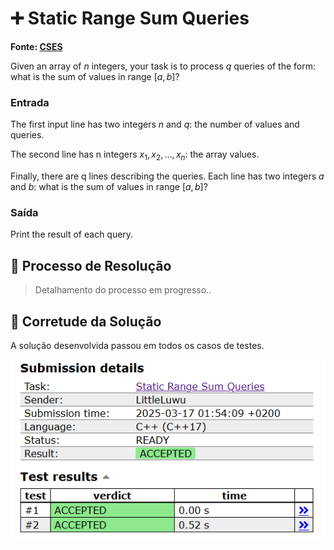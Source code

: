 # ➕ Static Range Sum Queries

**Fonte: [CSES](https://cses.fi/problemset/task/1646)**

Given an array of $n$ integers, your task is to process $q$ queries of the form: what is the sum of values in range $[a,b]$?

### Entrada
The first input line has two integers $n$ and $q$: the number of values and queries.

The second line has n integers $x_1,x_2,\dots,x_n:$ the array values.

Finally, there are q lines describing the queries. Each line has two integers $a$ and $b$: what is the sum of values in range $[a,b]$?

### Saída
Print the result of each query.

## 🧩 Processo de Resolução

> Detalhamento do processo em progresso..

## 📝 Corretude da Solução
A solução desenvolvida passou em todos os casos de testes.

![Accepted](img/accepted.png)